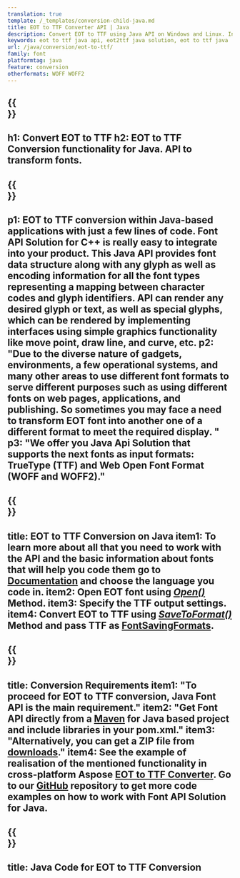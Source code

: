 ```yaml
---
translation: true
template: /_templates/conversion-child-java.md
title: EOT to TTF Converter API | Java 
description: Convert EOT to TTF using Java API on Windows and Linux. Integrate this native EOT to TTF font conversion functionality into your own solution.
keywords: eot to ttf java api, eot2ttf java solution, eot to ttf java
url: /java/conversion/eot-to-ttf/
family: font
platformtag: java
feature: conversion
otherformats: WOFF WOFF2
---
```


{{<section banner>}}
---
h1: Convert EOT to TTF
h2: EOT to TTF Conversion functionality for Java. API to transform fonts.
---

{{<section overview>}}
---
p1: EOT to TTF conversion within Java-based applications with just a few lines of code. Font API Solution for С++ is really easy to integrate into your product.  This Java API provides font data structure along with any glyph as well as encoding information for all the font types representing a mapping between character codes and glyph identifiers. API can render any desired glyph or text, as well as special glyphs, which can be rendered by implementing interfaces using simple graphics functionality like move point, draw line, and curve, etc.
p2: "Due to the diverse nature of gadgets, environments, a few operational systems, and many other areas to use different font formats to serve different purposes such as using different fonts on web pages, applications, and publishing. So sometimes you may face a need to transform EOT font into another one of a different format to meet the required display. "
p3: "We offer you Java Api Solution that supports the next fonts as input formats: TrueType (TTF) and Web Open Font Format (WOFF and WOFF2)."
---

{{<section feature1>}}
---
title: EOT to TTF Conversion on Java
item1: To learn more about all that you need to work with the API and the basic information about fonts that will help you code them go to  [Documentation](https://docs.aspose.com/font/) and choose the language you code in.
item2: Open EOT font using [*Open()*](https://reference.aspose.com/font/java/com.aspose.font/Font#open-com.aspose.font.FontDefinition-) Method.
item3: Specify the TTF output settings.
item4: Convert EOT to TTF using [*SaveToFormat()*](https://reference.aspose.com/font/java/com.aspose.font/Font#saveToFormat-java.io.OutputStream-com.aspose.font.FontSavingFormats-) Method and pass TTF as [FontSavingFormats](https://reference.aspose.com/font/java/com.aspose.font/FontSavingFormats).
---

{{<section feature2>}}
---
title: Conversion Requirements
item1: "To proceed for EOT to TTF conversion, Java Font API is the main requirement."
item2: "Get Font API directly from a [Maven](https://repository.aspose.com/webapp/#/artifacts/browse/tree/General/repo/com/aspose/aspose-font) for Java based project and include libraries in your pom.xml."
item3: "Alternatively, you can get a ZIP file from [downloads](https://downloads.aspose.com/font/java)."
item4: See the example of realisation of the mentioned functionality in cross-platform Aspose [EOT to TTF Converter](https://products.aspose.app/font/conversion/eot-to-ttf). Go to our [GitHub](https://github.com/aspose-font/Aspose.Font-Documentation/tree/master/java-examples) repository to get more code examples on how to work with Font API Solution for Java.
---

{{<section codeexample>}}
---
title: Java Code for EOT to TTF Conversion
---